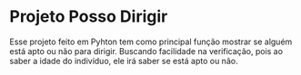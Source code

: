 # Projeto Posso Dirigir


Esse projeto feito em Pyhton tem como principal função mostrar se alguém está apto ou não para dirigir. Buscando facilidade na verificação, pois ao saber a idade do indivíduo, ele irá saber se está apto ou não. 
